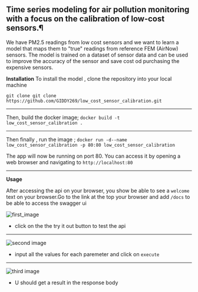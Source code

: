 ## Time series modeling for air pollution monitoring with a focus on the calibration of low-cost sensors.¶

We have PM2.5 readings from low cost sensors and we want to learn a model that maps them to "true" readings from reference FEM (AirNow) sensors.
The model is trained on a dataset of sensor data and can be used to improve the accuracy of the sensor and save cost od purchasing the expensive sensors.


**Installation**
To install the model , clone the repository into your local machine

`git clone git clone https://github.com/GIDDY269/low_cost_sensor_calibration.git`


******************

Then, build the docker image;
`docker build -t low_cost_sensor_calibration .`

************************************************************

Then finally , run the image ;
`docker run -d--name low_cost_sensor_calibration -p 80:80 low_cost_sensor_calibration`

The app will now be running on port 80. You can access it by opening a web browser and navigating to `http://localhost:80`

********************************************

**Usage**

After accessing the api on your browser, you show be able to see a `welcome` text on your browser.Go to the link at the top your browser and add `/docs` to be able to access the swagger ui

![first_image](https://raw.githubusercontent.com/GIDDY269/low_cost_sensor_calibration/images/Screenshot67.png)

* click on the the try it out button to test the api

****************************

![second image](https://raw.githubusercontent.com/GIDDY269/low_cost_sensor_calibration/images/Screenshot65.png)

* input all the values for each paremeter and click on `execute`

****************************

![third image](https://raw.githubusercontent.com/GIDDY269/low_cost_sensor_calibration/images/Screenshot66.png)

* U should get a result in the response body



